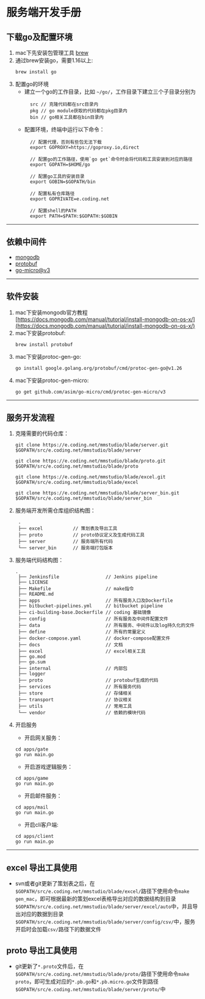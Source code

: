 # 服务端开发手册

## 下载go及配置环境
1. mac下先安装包管理工具 [brew](https://brew.sh)
2. 通过brew安装go，需要1.16以上: 
   ``` shell
   brew install go
   ```
3. 配置go的环境
	* 建立一个go的工作目录，比如 `~/go/`，工作目录下建立三个子目录分别为
  		```
		  src // 克隆代码都在src目录内
		  pkg // go module获取的代码都在pkg目录内
		  bin // go相关工具都在bin目录内
		```
	* 配置环境，终端中运行以下命令：
  		``` shell
		  // 配置代理，否则有些包无法下载
		  export GOPROXY=https://goproxy.io,direct 

		  // 配置go的工作路径，使用`go get`命令时会将代码和工具安装到对应的路径
		  export GOPATH=$HOME/go

		  // 配置go工具的安装目录
		  export GOBIN=$GOPATH/bin

		  // 配置私有仓库路径
		  export GOPRIVATE=e.coding.net

		  // 配置shell的PATH
		  export PATH=$PATH:$GOPATH:$GOBIN
		```

---------
  
## 依赖中间件
* [mongodb](https://www.mongodb.com)
* [protobuf](https://developers.google.com/protocol-buffers)
* [go-micro@v3](https://github.com/asim/go-micro)

----------

## 软件安装
1. mac下安装mongodb官方教程 [https://docs.mongodb.com/manual/tutorial/install-mongodb-on-os-x/](https://docs.mongodb.com/manual/tutorial/install-mongodb-on-os-x/)
2. mac下安装protobuf: 
	``` shell
	brew install protobuf
	```
3. mac下安装protoc-gen-go: 
   ``` shell
   go install google.golang.org/protobuf/cmd/protoc-gen-go@v1.26
   ```
4. mac下安装protoc-gen-micro: 
   ``` shell
   go get github.com/asim/go-micro/cmd/protoc-gen-micro/v3
   ```

----------------
## 服务开发流程
1. 克隆需要的代码仓库：
   ``` shell
   git clone https://e.coding.net/mmstudio/blade/server.git $GOPATH/src/e.coding.net/mmstudio/blade/server 

   git clone https://e.coding.net/mmstudio/blade/proto.git $GOPATH/src/e.coding.net/mmstudio/blade/proto 

   git clone https://e.coding.net/mmstudio/blade/excel.git $GOPATH/src/e.coding.net/mmstudio/blade/excel 

   git clone https://e.coding.net/mmstudio/blade/server_bin.git $GOPATH/src/e.coding.net/mmstudio/blade/server_bin 
   ```
2. 服务端开发所需仓库组织结构图：
   ```
	.
	├── excel 			// 策划表及导出工具
	├── proto 			// proto协议定义及生成代码工具
	├── server			// 服务端所有代码
	└── server_bin 		// 服务端打包版本
   ```

3. 服务端代码结构图：
   ```
   .
	├── Jenkinsfile 				// Jenkins pipeline
	├── LICENSE
	├── Makefile 					// make指令
	├── README.md
	├── apps 						// 所有服务入口及Dockerfile
	├── bitbucket-pipelines.yml		// bitbucket pipeline
	├── ci-building-base.Dockerfile // coding 基础镜像
	├── config						// 所有服务及中间件配置文件
	├── data						// 所有服务、中间件以及log持久化的文件
	├── define 						// 所有的常量定义
	├── docker-compose.yaml			// docker-compose配置文件
	├── docs						// 文档
	├── excel						// excel相关工具
	├── go.mod
	├── go.sum
	├── internal					// 内部包
	├── logger
	├── proto						// protobuf生成的代码
	├── services					// 所有服务代码
	├── store						// 存储相关
	├── transport					// 协议相关
	├── utils						// 常用工具
	└── vendor						// 依赖的模块代码
   ```

4. 开启服务
    * 开启网关服务：
	``` shell
	cd apps/gate
	go run main.go
	```

	* 开启游戏逻辑服务：
	``` shell
	cd apps/game
	go run main.go
	```

	* 开启邮件服务：
	``` shell
	cd apps/mail
	go run main.go
	```

	* 开启cli客户端:
	``` shell
	cd apps/client
	go run main.go
	```

-------------
## excel 导出工具使用
* svn或者git更新了策划表之后，在`$GOPATH/src/e.coding.net/mmstudio/blade/excel/`路径下使用命令`make gen_mac`，即可根据最新的策划excel表格导出对应的数据结构到目录`$GOPATH/src/e.coding.net/mmstudio/blade/server/excel/auto`中，并且导出对应的数据到目录`$GOPATH/src/e.coding.net/mmstudio/blade/server/config/csv/`中，服务开启时会加载`csv/`路径下的数据文件

## proto 导出工具使用
* git更新了`*.proto`文件后，在`$GOPATH/src/e.coding.net/mmstudio/blade/proto/`路径下使用命令`make proto`，即可生成对应的`*.pb.go`和`*.pb.micro.go`文件到路径`$GOPATH/src/e.coding.net/mmstudio/blade/server/proto/`中